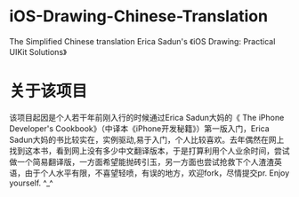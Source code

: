 # iOS-Drawing-Chinese-Translation
The Simplified Chinese translation Erica Sadun's 《iOS Drawing: Practical UIKit Solutions》



# 关于该项目
   
  该项目起因是个人若干年前刚入行的时候通过Erica Sadun大妈的《
    The iPhone Developer's Cookbook》（中译本《iPhone开发秘籍》）第一版入门，Erica Sadun大妈的书比较实在，实例驱动,易于入门，个人比较喜欢。去年偶然在网上找到这本书，看到网上没有多少中文翻译版本，于是打算利用个人业余时间，尝试做一个简易翻译版，一方面希望能抛砖引玉，另一方面也尝试抢救下个人渣渣英语，由于个人水平有限，不喜望轻喷，有误的地方，欢迎fork，尽情提交pr. Enjoy yourself. ^_^

